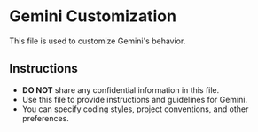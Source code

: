 # Gemini Customization

This file is used to customize Gemini's behavior.

## Instructions

*   **DO NOT** share any confidential information in this file.
*   Use this file to provide instructions and guidelines for Gemini.
*   You can specify coding styles, project conventions, and other preferences.
